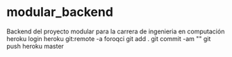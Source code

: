 # modular_backend
Backend del proyecto modular para la carrera de ingenieria en computación
heroku login
heroku git:remote -a foroqci
git add .
git commit -am ""
git push heroku master